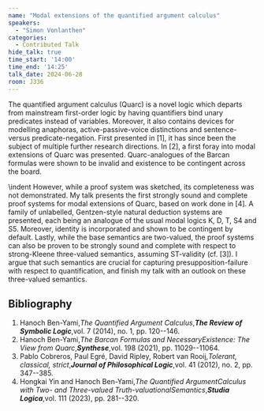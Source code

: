 ```yaml
---
name: "Modal extensions of the quantified argument calculus"
speakers:
  - "Simon Vonlanthen"
categories:
  - Contributed Talk
hide_talk: true
time_start: '14:00'
time_end: '14:25'
talk_date: 2024-06-28
room: J336
---
```





The quantified argument calculus (Quarc) is a novel logic which departs from mainstream first-order logic by having quantifiers bind unary predicates instead of variables. Moreover, it also contains devices for modelling anaphoras, active-passive-voice distinctions and sentence- versus predicate-negation. First presented in [1], it has since been the subject of multiple further research directions. In [2], a first foray into modal extensions of Quarc was presented. Quarc-analogues of the Barcan formulas were shown to be invalid and existence to be contingent across the board.   

\indent However, while a proof system was sketched, its completeness was not demonstrated. My talk presents the first strongly sound and complete proof systems for modal extensions of Quarc, based on work done in [4]. A family of unlabelled, Gentzen-style natural deduction systems are presented, each being an analogue of the usual modal logics K, D, T, S4 and S5. Moreover, identity is incorporated and shown to be contingent by default. Lastly, while the base semantics are two-valued, the proof systems can also be proven to be strongly sound and complete with respect to strong-Kleene three-valued semantics, assuming ST-validity (cf. [3]). I  argue that such semantics are crucial for capturing presupposition-failure with respect to quantification, and finish my talk with an outlook on these three-valued semantics.

## Bibliography

1. Hanoch Ben-Yami,_The Quantified Argument Calculus_,**_The Review of Symbolic Logic_**,vol. 7 (2014), no. 1, pp. 120--146.
2. Hanoch Ben-Yami,_The Barcan Formulas and NecessaryExistence: The View from Quarc_,**_Synthese_**,vol. 198 (2021), pp. 11029--11064.
3. Pablo Cobreros, Paul Egré, David Ripley, Robert van Rooij,_Tolerant, classical, strict_,**_Journal of Philosophical Logic_**,vol. 41 (2012), no. 2, pp. 347--385.
4. Hongkai Yin and Hanoch Ben-Yami,_The Quantified ArgumentCalculus with Two- and Three-valued Truth-valuationalSemantics_,**_Studia Logica_**,vol. 111 (2023), pp. 281--320.






